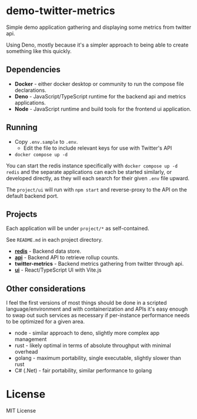 # demo-twitter-metrics

Simple demo application gathering and displaying some metrics from twitter api.

Using Deno, mostly because it's a simpler approach to being able to create
something like this quickly.

## Dependencies

- **Docker** - either docker desktop or community to run the compose file
  declarations.
- **Deno** - JavaScript/TypeScript runtime for the backend api and metrics
  applications.
- **Node** - JavaScript runtime and build tools for the frontend ui application.

## Running

- Copy `.env.sample` to `.env`.
  - Edit the file to include relevant keys for use with Twitter's API
- `docker compose up -d`

You can start the redis instance specifically with `docker compose up -d redis`
and the separate applications can each be started similarly, or developed
directly, as they will each search for their given `.env` file upward.

The `project/ui` will run with `npm start` and reverse-proxy to the API on the
default backend port.

## Projects

Each application will be under `project/*` as self-contained.

See `README.md` in each project directory.

- [**redis**](http://localhost:8005) - Backend data store.
- [**api**](http://localhost:8002) - Backend API to retrieve rollup counts.
- **twitter-metrics** - Backend metrics gathering from twitter through api.
- [**ui**](http://localhost:8000) - React/TypeScript UI with Vite.js

## Other considerations

I feel the first versions of most things should be done in a scripted
language/environment and with containerization and APIs it's easy enough to swap
out such services as necessary if per-instance performance needs to be optimized
for a given area.

- node - similar approach to deno, slightly more complex app management
- rust - likely optimal in terms of absolute throughput with minimal overhead
- golang - maximum portability, single executable, slightly slower than rust
- C# (.Net) - fair portability, similar performance to golang

# License

MIT License
